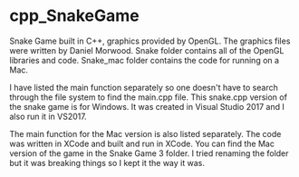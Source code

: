 # cpp_SnakeGame
Snake Game built in C++, graphics provided by OpenGL. The graphics files were written by Daniel Morwood. Snake folder contains all of the OpenGL libraries and code. Snake_mac folder contains the code for running on a Mac.

I have listed the main function separately so one doesn't have to search through the file system to find the main.cpp file. This snake.cpp version of the snake game is for Windows. It was created in Visual Studio 2017 and I also run it in VS2017.

The main function for the Mac version is also listed separately. The code was written in XCode and built and run in XCode. You can find the Mac version of the game in the Snake Game 3 folder. I tried renaming the folder but it was breaking things so I kept it the way it was.
